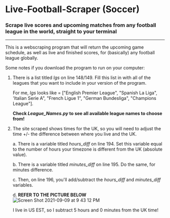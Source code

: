 # Live-Football-Scraper (Soccer)
### Scrape live scores and upcoming matches from any football league in the world, straight to your terminal
---
This is a webscraping program that will return the upcoming game schedule, as well as live and finished scores, for (basically) any football league globally.

Some notes if you download the program to run on your computer:

1. There is a list titled *lgs* on line 148/149.  Fill this list in with all of the leagues that you want to include in your version of the program.  

    For me, *lgs* looks like = ["English Premier League", "Spanish La Liga", 'Italian Serie A", "French Ligue 1", "German Bundesliga", "Champions League"].  
    
    **Check *League_Names.py* to see all available league names to choose from!**
3. The site scraped shows times for the UK, so you will need to adjust the time +/- the difference between where you live and the UK.  

      a. There is a variable titled *hours_diff* on line 194.  Set this variable equal to the number of hours your timezone is different from the UK (absolute value).
 
      b. There is a variable titled *minutes_diff* on line 195.  Do the same, for minutes difference.
      
      c. Then, on line 196, you'll add/subtract the *hours_diff* and *minutes_diff* variables.
      
      d. **REFER TO THE PICTURE BELOW**
      ![Screen Shot 2021-09-09 at 9 43 12 PM](https://user-images.githubusercontent.com/69558085/132785517-92b928eb-452b-4ca0-bcda-d4b71be61dc9.png)
      
      I live in US EST, so I subtract 5 hours and 0 minutes from the UK time!
